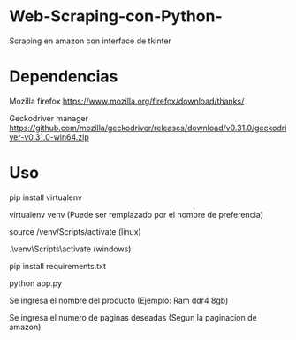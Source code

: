 # Web-Scraping-con-Python-
Scraping en amazon con interface de tkinter
# Dependencias
Mozilla firefox https://www.mozilla.org/firefox/download/thanks/ 

Geckodriver manager https://github.com/mozilla/geckodriver/releases/download/v0.31.0/geckodriver-v0.31.0-win64.zip

# Uso
pip install virtualenv

virtualenv venv (Puede ser remplazado por el nombre de preferencia)

 source /venv/Scripts/activate (linux)
 
 .\venv\Scripts\activate (windows)

 pip install requirements.txt

 python app.py

 Se ingresa el nombre del producto (Ejemplo: Ram ddr4 8gb)

 Se ingresa el numero de paginas deseadas (Segun la paginacion de amazon)
